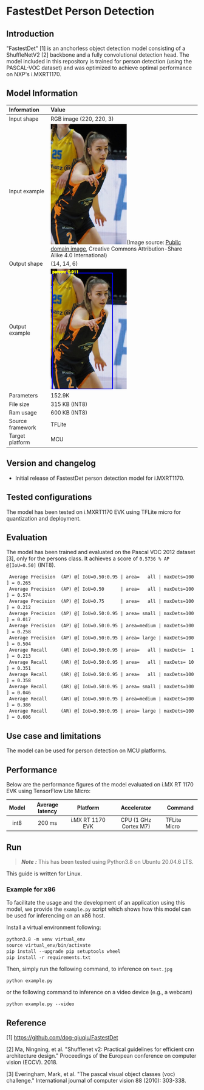 # FastestDet Person Detection

## Introduction

"FastestDet" [1] is an anchorless object detection model consisting of a ShuffleNetV2 [2] backbone and a fully convolutional detection head. The model included in this repository is trained for person detection (using the PASCAL-VOC dataset) and was optimized to achieve optimal performance on NXP's i.MXRT1170.

## Model Information

| Information      | Value                                                                                                                                                                          |
|:-----------------|:-------------------------------------------------------------------------------------------------------------------------------------------------------------------------------|
| Input shape      | RGB image (220, 220, 3)                                                                                                                                                        |
| Input example    | <img src="test.jpg" width="200">(Image source: [Public domain image](https://commons.wikimedia.org/wiki/File:Monika_Crnjak_(Rhein-Main_Baskets)_2022-04-15_(cropped)_2.jpg), Creative Commons Attribution-Share Alike 4.0 International) |   
| Output shape     | (14, 14, 6)                                                                                                                                                  |
| Output example   | <img src="output.jpg" width="200">                                                                                                                                                        |
| Parameters       | 152.9K                                                                                                                                                            |
| File size        | 315 KB (INT8)                                                                                                                                             |
| Ram usage        | 600 KB (INT8)                                                                                                                                                           |
| Source framework | TFLite                                                                                                                                                                |
| Target platform  | MCU                                                                                                                                                                       |

## Version and changelog

- Initial release of FastestDet person detection model for i.MXRT1170.

## Tested configurations

The model has been tested on i.MXRT1170 EVK using TFLite micro for quantization and deployment.

## Evaluation

The model has been trained and evaluated on the Pascal VOC 2012 dataset [3], only for the persons class. It achieves a score of `0.5736 % AP @[IoU=0.50]` (INT8).

```
 Average Precision  (AP) @[ IoU=0.50:0.95 | area=   all | maxDets=100 ] = 0.265
 Average Precision  (AP) @[ IoU=0.50      | area=   all | maxDets=100 ] = 0.574
 Average Precision  (AP) @[ IoU=0.75      | area=   all | maxDets=100 ] = 0.212
 Average Precision  (AP) @[ IoU=0.50:0.95 | area= small | maxDets=100 ] = 0.017
 Average Precision  (AP) @[ IoU=0.50:0.95 | area=medium | maxDets=100 ] = 0.258
 Average Precision  (AP) @[ IoU=0.50:0.95 | area= large | maxDets=100 ] = 0.504
 Average Recall     (AR) @[ IoU=0.50:0.95 | area=   all | maxDets=  1 ] = 0.213
 Average Recall     (AR) @[ IoU=0.50:0.95 | area=   all | maxDets= 10 ] = 0.351
 Average Recall     (AR) @[ IoU=0.50:0.95 | area=   all | maxDets=100 ] = 0.358
 Average Recall     (AR) @[ IoU=0.50:0.95 | area= small | maxDets=100 ] = 0.046
 Average Recall     (AR) @[ IoU=0.50:0.95 | area=medium | maxDets=100 ] = 0.386
 Average Recall     (AR) @[ IoU=0.50:0.95 | area= large | maxDets=100 ] = 0.606
```

## Use case and limitations

The model can be used for person detection on MCU platforms.

## Performance

Below are the performance figures of the model evaluated on i.MX RT 1170 EVK using TensorFlow Lite Micro:

| Model | Average latency |     Platform     |     Accelerator      | Command                                                                                        |
|:-----:|:---------------:|:----------------:|:--------------------:|------------------------------------------------------------------------------------------------|
| int8  |      200 ms      | i.MX RT 1170 EVK | CPU (1 GHz Cortex M7) | TFLite Micro                                                                                           |


## Run

> ***Note :*** This has been tested using Python3.8 on Ubuntu 20.04.6 LTS.

This guide is written for Linux.

### Example for x86

To facilitate the usage and the development of an application using this model, we provide the `example.py` script which shows how this model can be used for inferencing on an x86 host.

Install a virtual environment following:

```
python3.8 -m venv virtual_env
source virtual_env/bin/activate
pip install --upgrade pip setuptools wheel
pip install -r requirements.txt
```

Then, simply run the following command, to inference on `test.jpg`

```
python example.py
```

or the following command to inference on a video device (e.g., a webcam)

```
python example.py --video
```

## Reference

[1] https://github.com/dog-qiuqiu/FastestDet

[2] Ma, Ningning, et al. "Shufflenet v2: Practical guidelines for efficient cnn architecture design." Proceedings of the European conference on computer vision (ECCV). 2018.

[3] Everingham, Mark, et al. "The pascal visual object classes (voc) challenge." International journal of computer vision 88 (2010): 303-338.
